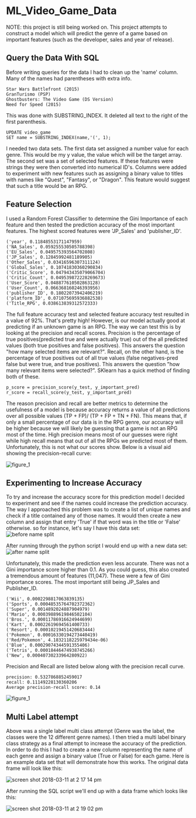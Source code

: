 # ML_Video_Game_Data
NOTE: this project is still being worked on. 
This project attempts to construct a model which will predict the genre of a game based on important features (such as the developer, sales and year of release). 

## Query the Data With SQL 

Before writing queries for the data I had to clean up the 'name' column.  Many of the names had parentheses with extra info. 
```
Star Wars Battlefront (2015)
GranTurismo (PSP)
Ghostbusters: The Video Game (DS Version)
Need for Speed (2015)
```
This was done with SUBSTRING_INDEX.  It deleted all text to the right of the first parenthesis.   
```
UPDATE video_game
SET name = SUBSTRING_INDEX(name,'(', 1);
```
I needed two data sets.  The first data set assigned a number value for each genre.  This would be my y value, the value which will be the target array.  The second set was a set of selected features.  If these features were strings they were then converted into numerical ID's.  Columns were added to experiment with new features such as assigning a binary value to titles with names like "Quest", "Fantasy", or "Dragon". This feature would suggest that such a title would be an RPG.

## Feature Selection
I used a Random Forest Classifier to determine the Gini Importance of each feature and then tested the prediction accuracy of the most important features.  The highest scored features were 'JP_Sales' and 'publisher_ID'.  
```
('year', 0.11848553171147959)
('NA_Sales', 0.059255530505788398)
('EU_Sales', 0.049575393564702808)
('JP_Sales', 0.12845992481189905)
('Other_Sales', 0.03416596307311124)
('Global_Sales', 0.10741830360290834)
('Critic_Score', 0.047943435079066704)
('Critic_Count', 0.049539872228269673)
('User_Score', 0.048877610502863128)
('User_Count', 0.066368160246393956)
('publisher_ID', 0.18022073942406219)
('platform_ID', 0.071075695936882538)
('Title_RPG', 0.038613839312572333)
```
The full feature accuracy test and selected feature accuracy test resulted in a value of 92%.  That's pretty high! However, is our model actually good at predicting if an unknown game is an RPG.  The way we can test this is by looking at the precision and recall scores.  Precision is the percentage of true positives(predicted true and were actually true) out of the all predicted values (both true positives and false positives).  This answers the question "how many selected items are relevant?".  Recall, on the other hand, is the percentage of true positives out of all true values (false negatives-pred false but were true, and true positives).  This answers the question "how many relevant items were selected?".  SKlearn has a quick method of finding both of these.
```
p_score = precision_score(y_test, y_important_pred)
r_score = recall_score(y_test, y_important_pred)
```
The reason precision and recall are better metrics to determine the usefulness of a model is because accuracy returns a value of all predictions over all possible values (TP + FP)/ (TP + FP + TN + FN).  This means that, if only a small percentage of our data is in the RPG genre, our accuracy will be higher because we will likely be guessing that a game is not an RPG most of the time.  High precision means most of our guesses were right while high recall means that out of all the RPGs we predicted most of them.  Unfortunately, this is not what our scores show.  Below is a visual aid showing the precision-recall curve: 

![figure_1](https://user-images.githubusercontent.com/34482822/37307147-58aa713e-2610-11e8-90ab-89fd88181bdd.png)

## Experimenting to Increase Accuracy
To try and increase the accuracy score for this prediction model I decided to experiment and see if the names could increase the prediction accuracy.  The way I approached this problem was to create a list of unique names and check if a title contained any of those names.  It would then create a new column and assign that entry 'True' if that word was in the title or 'False' otherwise.  so for instance, let's say I have this data set:  
![before name split](https://user-images.githubusercontent.com/34482822/37256623-bfc2b13e-2533-11e8-8206-c215156ed72c.png)

After running through the python script I would end up with a new data set:
![after name split](https://user-images.githubusercontent.com/34482822/37256629-d3abf0a2-2533-11e8-9b50-02443bef3c07.png)

Unfortunately, this made the prediction even less accurate.  There was not a Gini importance score higher than 0.1. As you could guess, this also created a tremendous amount of features (11,047).  These were a few of Gini importance scores.  The most important still being JP_Sales and Publisher_ID.
```
('Wii', 0.0002298817063839135)
('Sports', 0.00048535764702372362)
('Super', 0.0014892024887904979)
('Mario', 0.00039889619846502104)
('Bros.', 0.00011786916624944699)
('Kart', 0.00022619694561400733)
('Resort', 0.00010219451420683444)
('Pokemon', 0.00016330194273440419)
('Red/Pokemon', 4.1832118225979434e-06)
('Blue', 0.00029074344591355406)
('Tetris', 0.00018446474938745266)
('New', 0.00040730233964280922)
```
Precision and Recall are listed below along with the precision recall curve.
```
precision: 0.5327868852459017
recall: 0.11149228130360206
Average precision-recall score: 0.14
```
![figure_1](https://user-images.githubusercontent.com/34482822/37305761-f0f693c8-260b-11e8-97b4-376e8aa8aac9.png)

## Multi Label attempt
Above was a single label multi class attempt (Genre was the label, the classes were the 12 different genre names).  I then tried a multi label binary class strategy as a final attempt to increase the accuracy of the prediction.  In order to do this I had to create a new column representing the name of each genre and assign a binary value (True or False) for each game.  Here is an example data set that will demonstrate how this works.  The original data frame will look like this:   


![screen shot 2018-03-11 at 2 17 14 pm](https://user-images.githubusercontent.com/34482822/37256898-58f028fc-2537-11e8-9795-c86ae68c3589.png)

After running the SQL script we'll end up with a data frame which looks like this:

![screen shot 2018-03-11 at 2 19 02 pm](https://user-images.githubusercontent.com/34482822/37256901-70976b64-2537-11e8-820e-f2aca988e0c9.png)
